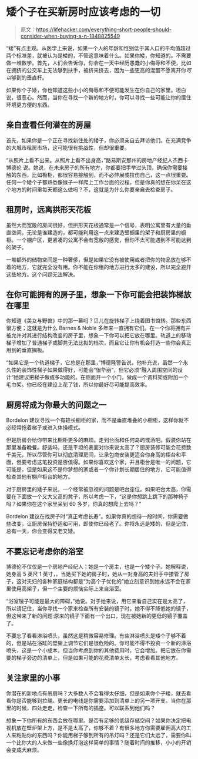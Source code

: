 # 矮个子在买新房时应该考虑的一切

> 原文：<https://lifehacker.com/everything-short-people-should-consider-when-buying-a-n-1848825549>

“矮”有点主观。从医学上来说，如果一个人的年龄和性别低于其人口的平均值超过两个标准差，就被认为是矮的，不管这意味着什么。如果你矮，你知道的。不需要做一堆数学。首先，人们会告诉你，你会在一天中经历愚蠢的小侮辱和不便，比如在拥挤的公交车上无法够到扶手，被挤来挤去，因为一些更高的混蛋不愿离开你*可以*够到的垂直杆。



如果你个子矮，你也知道这些小小的侮辱和不便可能发生在你自己的家里。坦白说，很恶心。然而，当你在寻找一个新的地方时，你可以寻找一些可能让你的居住环境更方便的东西。

## **亲自查看任何潜在的房屋**

首先，如果你是一个正在寻找新住处的矮子，你必须亲自去拜访他们。在充满竞争的大城市租房市场，这可能很有挑战性，但却很重要。

“从照片上看不出来。从照片上看不出身高，”路易斯安那州的房地产经纪人杰西卡·博德伦 说。她说，在未来房子的所有地方，你都要把手举过头顶，确保你需要接触的东西，比如橱柜，都很容易接触到，而不必伸展或拉伤自己，这一点很重要。任何一个矮个子都熟悉像猴子一样爬上工作台面的过程，但是你真的想在你呆在这个地方的时间里每天都这么做吗？不，这就是为什么你要亲自去检查房子。

## **租房时，远离拱形天花板**

虽然大而宽敞的房间很好，但拱形天花板通常是一个信号，表明公寓里有大量的垂直空间，无论是谁建造的，都可能利用这一点来建造壁橱里的架子和厨房里的橱柜。一个棚户区，更紧凑的公寓不会有宽敞的感觉，但你不太可能遇到不可能达到的架子。

一堆额外的储物空间是一种奢侈，但是如果它没有被使用或者把你的物品放在够不着的地方，它就完全没有用。你不能在你租的地方进行太多的建设，所以完全避开这些地方。这个问题无法解决。

## **在你可能拥有的房子里，想象一下你可能会把装饰梯放在哪里**

你知道《美女与野兽》中的那一幕吗？贝儿在旋转梯子上绕着图书馆转。那些东西很方便；这就是为什么 Barnes & Noble 多年来一直拥有它们。在一个你将拥有并被允许对其进行结构改变的房子里，想象一下你可以把它放在哪里。轨道上的移动梯子增加了普通梯子或脚凳无法比拟的档次，而且它让你有机会打造一些你会真正用到的垂直搁板。

“如果它是一个轨道梯子，它总是在那里，”博德隆警告说，他补充说，虽然一个永久性的装饰性梯子如果做得好，可能会“很华丽”，但它必须“融入周围空间的设计”她建议把梯子做成多功能的。在侧面开一个小门，做成一个调料架或附加一个毛巾架。你已经在建设上花了钱，所以你最好尽可能提高效率。

## **厨房将成为你最大的问题之一**

Bordelon 建议寻找一个有较长橱柜的家，而不是垂直堆叠的小橱柜，这样你就不必经常拖着梯子或进入体操模式。

但是厨房会给你带来比橱柜更多的麻烦。走到台面和任何岛屿或酒吧。假装你站在那里准备晚餐。舒适吗，还是平坦的表面对你来说太高了？厨房装修可能会花费数千美元，所以尽管你可以彻底清理房间，让承包商安装更适合你身高的柜台和平面，但要考虑这笔投资是否值得。如果你喜欢这个家，并且柜台是唯一的问题，它可能是，但是如果这不是你梦想的家或者一个你计划长期居住的地方，它可能值得检查其他有棚户柜台的地方。

对于厨房里的矮子来说，一个经常被忽视的问题是吧台座位。如果吧台太高，你需要在下面放一个又大又高的凳子，所以考虑一下，“这是你想跳上跳下的那种椅子吗？如果你在这个家里呆到 60 多岁，你真的想爬上去吗？”

Bordelon 建议在找房子时“真正考虑长寿”。如果你真的想待一段时间，你需要做些改变，让厨房保持舒适和可用，即使你已经老了。你将永远是矮的，但是记住，总有一天，你会变得又老又矮。

## **不要忘记考虑你的浴室**

博德伦不仅仅是一个房地产经纪人；她是一个房主，也是一个矮个子。她解释说，她身高 5 英尺 1 英寸，，当她买下她的房子时，她从一对身高的夫妇手中接管了房子，这对夫妇的各种家庭结构都是“为高个子优化的”她立刻意识到她永远不会在家里使用高架子，但一个主要的烦恼实际上来自浴室。

“浴室镜子可能是最大的障碍，”她说。对于她来说，用它来看自己实在是太高了，所以请记住，当你寻找一个家来检查所有安装的镜子时。她不得不降低她的镜子，但这带来了新的问题:原来的镜子下面有一个出口，现在被她新的更低的镜子覆盖了。

不要忘了看看淋浴喷头，虽然这是稍微容易修理。有些淋浴喷头是矮个子够不着的，但是站在浴缸的壁架上调节它们是很危险的。你可能不得不投资一个新的淋浴喷头，这是一个小成本，但当你考虑到你的其他费用时，它会增加。把它放在你需要的梯子旁边的清单上，但是如果可能的花费清单太长，考虑看看其他地方。

## **关注家里的小事**

你潜在的新地点有吊扇吗？大多数人不会看得太仔细，但是如果你个子矮，就去看看你是否能够到拉绳。更长的电线是你需要添加到清单上的另一项开支。当你在那里的时候，四处走走，检查一下所有的插座。可以联系到他们吗？

想象一下你所有的东西会放在哪里。是否有足够的低级存储空间？如果你决定把电视机放在壁炉架上方，是不是太高了，你够不着？有很多地方你需要雇佣高大的工人来粘贴你的东西吗？你能用梯子够到所有的吊灯吗？还是它们太远了，需要你叫一个比你大的人来做一些像换灯泡这样简单的事情？随着时间的推移，小小的开销会变成大麻烦。